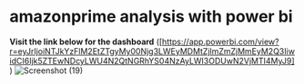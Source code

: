 # amazonprime analysis with power bi


__Visit the link below for the dashboard__
([https://app.powerbi.com/view?r=eyJrIjoiNTJkYzFlM2EtZTgyMy00Njg3LWEyMDMtZjlmZmZjMmEyM2Q3IiwidCI6Ijk5ZTEwNDcyLWU4N2QtNGRhYS04NzAyLWI3ODUwN2VjMTI4MyJ9])
![Screenshot (19)](https://github.com/vinith2523/amazonprime/assets/145689777/06e726e0-3569-44a5-960b-d51e540ad5c4)

